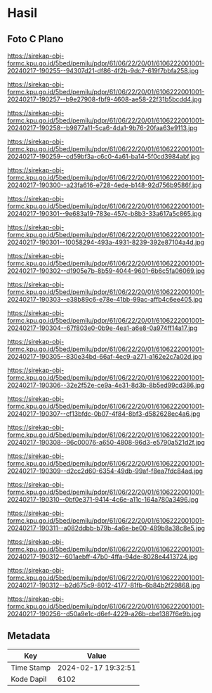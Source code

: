 # Hasil

## Foto C Plano

https://sirekap-obj-formc.kpu.go.id/5bed/pemilu/pdpr/61/06/22/20/01/6106222001001-20240217-190255--94307d21-df86-4f2b-9dc7-619f7bbfa258.jpg

https://sirekap-obj-formc.kpu.go.id/5bed/pemilu/pdpr/61/06/22/20/01/6106222001001-20240217-190257--b9e27908-fbf9-4608-ae58-22f31b5bcdd4.jpg

https://sirekap-obj-formc.kpu.go.id/5bed/pemilu/pdpr/61/06/22/20/01/6106222001001-20240217-190258--b9877a11-5ca6-4da1-9b76-20faa63e9113.jpg

https://sirekap-obj-formc.kpu.go.id/5bed/pemilu/pdpr/61/06/22/20/01/6106222001001-20240217-190259--cd59bf3a-c6c0-4a61-ba14-5f0cd3984abf.jpg

https://sirekap-obj-formc.kpu.go.id/5bed/pemilu/pdpr/61/06/22/20/01/6106222001001-20240217-190300--a23fa616-e728-4ede-b148-92d756b9586f.jpg

https://sirekap-obj-formc.kpu.go.id/5bed/pemilu/pdpr/61/06/22/20/01/6106222001001-20240217-190301--9e683a19-783e-457c-b8b3-33a617a5c865.jpg

https://sirekap-obj-formc.kpu.go.id/5bed/pemilu/pdpr/61/06/22/20/01/6106222001001-20240217-190301--10058294-493a-4931-8239-392e87104a4d.jpg

https://sirekap-obj-formc.kpu.go.id/5bed/pemilu/pdpr/61/06/22/20/01/6106222001001-20240217-190302--d1905e7b-8b59-4044-9601-6b6c5fa06069.jpg

https://sirekap-obj-formc.kpu.go.id/5bed/pemilu/pdpr/61/06/22/20/01/6106222001001-20240217-190303--e38b89c6-e78e-41bb-99ac-affb4c6ee405.jpg

https://sirekap-obj-formc.kpu.go.id/5bed/pemilu/pdpr/61/06/22/20/01/6106222001001-20240217-190304--67f803e0-0b9e-4ea1-a6e8-0a974ff14a17.jpg

https://sirekap-obj-formc.kpu.go.id/5bed/pemilu/pdpr/61/06/22/20/01/6106222001001-20240217-190305--830e34bd-66af-4ec9-a271-a162e2c7a02d.jpg

https://sirekap-obj-formc.kpu.go.id/5bed/pemilu/pdpr/61/06/22/20/01/6106222001001-20240217-190306--32e2f52e-ce9a-4e31-8d3b-8b5ed99cd386.jpg

https://sirekap-obj-formc.kpu.go.id/5bed/pemilu/pdpr/61/06/22/20/01/6106222001001-20240217-190307--cf13bfdc-0b07-4f84-8bf3-d582628ec4a6.jpg

https://sirekap-obj-formc.kpu.go.id/5bed/pemilu/pdpr/61/06/22/20/01/6106222001001-20240217-190308--96c00076-a650-4808-96d3-e5790a521d2f.jpg

https://sirekap-obj-formc.kpu.go.id/5bed/pemilu/pdpr/61/06/22/20/01/6106222001001-20240217-190309--d2cc2d60-6354-49db-99af-f8ea7fdc84ad.jpg

https://sirekap-obj-formc.kpu.go.id/5bed/pemilu/pdpr/61/06/22/20/01/6106222001001-20240217-190310--0bf0e371-9414-4c6e-a11c-164a780a3496.jpg

https://sirekap-obj-formc.kpu.go.id/5bed/pemilu/pdpr/61/06/22/20/01/6106222001001-20240217-190311--a082ddbb-b79b-4a6e-be00-489b8a38c8e5.jpg

https://sirekap-obj-formc.kpu.go.id/5bed/pemilu/pdpr/61/06/22/20/01/6106222001001-20240217-190312--601aebff-47b0-4ffa-94de-8028e4413724.jpg

https://sirekap-obj-formc.kpu.go.id/5bed/pemilu/pdpr/61/06/22/20/01/6106222001001-20240217-190312--b2d675c9-8012-4177-81fb-6b84b2f29868.jpg

https://sirekap-obj-formc.kpu.go.id/5bed/pemilu/pdpr/61/06/22/20/01/6106222001001-20240217-190256--d50a9e1c-d6ef-4229-a26b-cbe1387f6e9b.jpg


## Metadata

| Key        | Value               |
| ---------- | ------------------- |
| Time Stamp | 2024-02-17 19:32:51 |
| Kode Dapil | 6102                |



